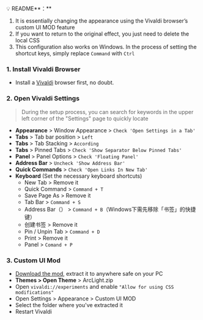 <aside>
💡 README**：**

1. It is essentially changing the appearance using the Vivaldi browser’s custom UI MOD feature
2. If you want to return to the original effect, you just need to delete the local CSS
3. This configuration also works on Windows. In the process of setting the shortcut keys, simply replace `Command` with `Ctrl`
</aside>

### 1. Install Vivaldi Browser

- Install a [Vivaldi](https://vivaldi.com) browser first, no doubt.

### 2. Open Vivaldi Settings

> During the setup process, you can search for keywords in the upper left corner of the "Settings" page to quickly locate

- **Appearance** > Window Appearance > `Check 'Open Settings in a Tab'`
- **Tabs** > Tab bar position > `Left`
- **Tabs** > Tab Stacking > `According`
- **Tabs** > Pinned Tabs > `Check 'Show Separator Below Pinned Tabs'`
- **Panel** > Panel Options > `Check 'Floating Panel'`
- **Address Bar** > `Uncheck 'Show Address Bar'`
- **Quick Commands** > `Check 'Open Links In New Tab'`
- **Keyboard** (Set the necessary keyboard shortcuts)
    - New Tab > Remove it
    - Quick Command > `Command + T`
    - Save Page As > Remove it
    - Tab Bar > `Command + S`
    - Address Bar（） > `Command + B`（Windows下需先移除「书签」的快捷键）
    - 创建书签 > Remove it
    - Pin / Unpin Tab > `Command + D`
    - Print > Remove it
    - Panel > `Comand + P`

### 3. Custom UI Mod

- [Download the mod](https://github.com/tovifun/VivalArc/archive/refs/heads/main.zip), extract it to anywhere safe on your PC
- **Themes > Open Theme** >  ArcLight.zip
- Open `vivaldi://experiments` and enable `"Allow for using CSS modifications"`
- Open Settings > Appearance > Custom UI MOD
- Select the folder where you've extracted it
- Restart Vivaldi
